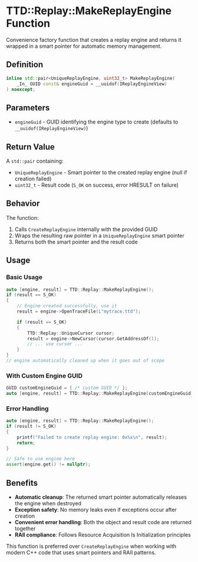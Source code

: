 # TTD::Replay::MakeReplayEngine Function

Convenience factory function that creates a replay engine and returns it wrapped in a smart pointer for automatic memory management.

## Definition

```cpp
inline std::pair<UniqueReplayEngine, uint32_t> MakeReplayEngine(
    _In_ GUID const& engineGuid = __uuidof(IReplayEngineView)
) noexcept;
```

## Parameters

- `engineGuid` - GUID identifying the engine type to create (defaults to `__uuidof(IReplayEngineView)`)

## Return Value

A `std::pair` containing:
- `UniqueReplayEngine` - Smart pointer to the created replay engine (null if creation failed)
- `uint32_t` - Result code (`S_OK` on success, error HRESULT on failure)

## Behavior

The function:
1. Calls `CreateReplayEngine` internally with the provided GUID
2. Wraps the resulting raw pointer in a `UniqueReplayEngine` smart pointer
3. Returns both the smart pointer and the result code

## Usage

### Basic Usage
```cpp
auto [engine, result] = TTD::Replay::MakeReplayEngine();
if (result == S_OK)
{
    // Engine created successfully, use it
    result = engine->OpenTraceFile(L"mytrace.ttd");

    if (result == S_OK)
    {
        TTD::Replay::UniqueCursor cursor;
        result = engine->NewCursor(cursor.GetAddressOf());
        // ... use cursor ...
    }
}
// engine automatically cleaned up when it goes out of scope
```

### With Custom Engine GUID
```cpp
GUID customEngineGuid = { /* custom GUID */ };
auto [engine, result] = TTD::Replay::MakeReplayEngine(customEngineGuid);
```

### Error Handling
```cpp
auto [engine, result] = TTD::Replay::MakeReplayEngine();
if (result != S_OK)
{
    printf("Failed to create replay engine: 0x%x\n", result);
    return;
}

// Safe to use engine here
assert(engine.get() != nullptr);
```

## Benefits

- **Automatic cleanup**: The returned smart pointer automatically releases the engine when destroyed
- **Exception safety**: No memory leaks even if exceptions occur after creation
- **Convenient error handling**: Both the object and result code are returned together
- **RAII compliance**: Follows Resource Acquisition Is Initialization principles

This function is preferred over `CreateReplayEngine` when working with modern C++ code that uses smart pointers and RAII patterns.
